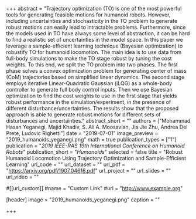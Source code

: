 +++
abstract = "Trajectory optimization (TO) is one of the most powerful tools for generating feasible motions for humanoid robots. However, including uncertainties and stochasticity in the TO problem to generate robust motions can easily lead to intractable problems. Furthermore, since the models used in TO have always some level of abstraction, it can be hard to find a realistic set of uncertainties in the model space. In this paper we leverage a sample-efficient learning technique (Bayesian optimization) to robustify TO for humanoid locomotion. The main idea is to use data from full-body simulations to make the TO stage robust by tuning the cost weights. To this end, we split the TO problem into two phases. The first phase solves a convex optimization problem for generating center of mass (CoM) trajectories based on simplified linear dynamics. The second stage employs iterative Linear-Quadratic Gaussian (iLQG) as a whole-body controller to generate full body control inputs. Then we use Bayesian optimization to find the cost weights to use in the first stage that yields robust performance in the simulation/experiment, in the presence of different disturbance/uncertainties. The results show that the proposed approach is able to generate robust motions for different sets of disturbances and uncertainties."
abstract_short = ""
authors = ["Mohammad Hasan Yeganegi, Majid Khadiv, S. Ali A. Moosavian, Jia Jie Zhu, Andrea Del Prete, Ludovic Righetti"]
date = "2019-07-01"
image_preview = "2019_humanoids_yeganegi.png"
math = true
publication_types = ["1"]
publication = "*2019 IEEE-RAS 19th International Conference on Humanoid Robots*"
publication_short = "*Humanoids*"
selected = false
title = "Robust Humanoid Locomotion Using Trajectory Optimization and Sample-Efficient Learning"
url_code = ""
url_dataset = ""
url_pdf = "https://arxiv.org/pdf/1907.04616.pdf"
url_project = ""
url_slides = ""
url_video = ""

#[[url_custom]]
#name = "Custom Link"
#url = "http://www.example.org"

[header]
image = "2019_humanoids_yeganegi.png"
caption = ""

+++
